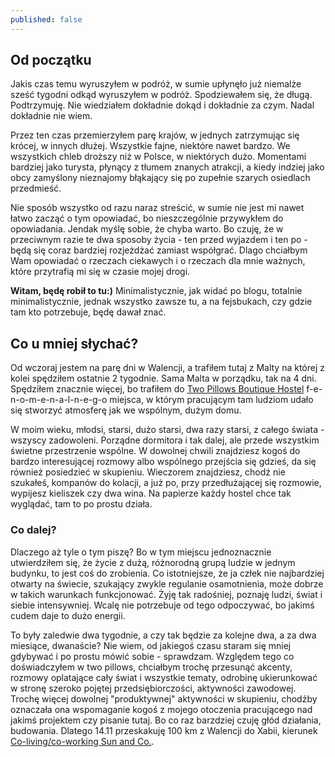 ```yaml
---
published: false
---
```

## Od początku

Jakis czas temu wyruszyłem w podróż, w sumie upłynęło już niemalże sześć tygodni odkąd wyruszyłem w podróż. Spodziewałem się, że długą. Podtrzymuję. Nie wiedziałem dokładnie dokąd i dokładnie za czym. Nadal dokładnie nie wiem.

Przez ten czas przemierzyłem parę krajów, w jednych zatrzymując się krócej, w innych dłużej. Wszystkie fajne, niektóre nawet bardzo. We wszystkich chleb droższy niż w Polsce, w niektórych dużo. Momentami bardziej jako turysta, płynący z tłumem znanych atrakcji, a kiedy indziej jako obcy zamyślony nieznajomy błąkający się po zupełnie szarych osiedlach przedmieść.

Nie sposób wszystko od razu naraz streścić, w sumie nie jest mi nawet łatwo zacząć o tym opowiadać, bo nieszczególnie przywykłem do opowiadania. Jendak myślę sobie, że chyba warto. Bo czuję, że w przeciwnym razie te dwa sposoby życia - ten przed wyjazdem i ten po - będą się coraz bardziej rozjeżdżać zamiast współgrać. Dlago chciałbym Wam opowiadać o rzeczach ciekawych i o rzeczach dla mnie ważnych, które przytrafią mi się w czasie mojej drogi.

**Witam, będę robił to tu:)** Minimalistycznie, jak widać po blogu, totalnie minimalistycznie, jednak wszystko zawsze tu, a na fejsbukach, czy gdzie tam kto potrzebuje, będę dawał znać.

## Co u mniej słychać?

Od wczoraj jestem na parę dni w Walencji, a trafiłem tutaj z Malty na której z kolei spędziłem ostatnie 2 tygodnie. Sama Malta w porządku, tak na 4 dni. Spędziłem znacznie więcej, bo trafiłem do [Two Pillows Boutique Hostel](http://www.twopillowsmalta.com) f-e-n-o-m-e-n-a-l-n-e-g-o miejsca, w którym pracującym tam ludziom udało się stworzyć atmosferę jak we wspólnym, dużym domu.

W moim wieku, młodsi, starsi, dużo starsi, dwa razy starsi, z całego świata - wszyscy zadowoleni. Porządne dormitora i tak dalej, ale przede wszystkim świetne przestrzenie wspólne. W dowolnej chwili znajdziesz kogoś do bardzo interesującej rozmowy albo wspólnego przejścia się gdzieś, da się również posiedzieć w skupieniu. Wieczorem znajdziesz, chodź nie szukałeś, kompanów do kolacji, a już po, przy przedłużającej się rozmowie, wypijesz kieliszek czy dwa wina. Na papierze każdy hostel chce tak wyglądać, tam to po prostu działa.

### Co dalej?

Dlaczego aż tyle o tym piszę? Bo w tym miejscu jednoznacznie utwierdziłem się, że życie z dużą, różnorodną grupą ludzie w jednym budynku, to jest coś do zrobienia. Co istotniejsze, że ja człek  nie najbardziej otwarty na świecie, szukający zwykle regulanie osamotnienia, może dobrze w takich warunkach funkcjonować. Żyję tak radośniej, poznaję ludzi, świat i siebie intensywniej. Wcalę nie potrzebuje od tego odpoczywać, bo jakimś cudem daje to dużo energii.

To były zaledwie dwa tygodnie, a czy tak będzie za kolejne dwa, a za dwa miesiące, dwanaście? Nie wiem, od jakiegoś czasu staram się mniej gdybywać i po prostu mówić sobie - sprawdzam. Względem tego co doświadczyłem w two pillows, chciałbym trochę przesunąć akcenty, rozmowy oplatające cały świat i wszystkie tematy, odrobinę ukierunkować w stronę szeroko pojętej przedsiębiorczości, aktywności zawodowej. Trochę więcej dowolnej "produktywnej" aktywności w skupieniu, chodźby oznaczała ona wspomaganie kogoś z mojego otoczenia pracującego nad jakimś projektem czy pisanie tutaj. Bo co raz barzdziej czuję głód działania, budowania. Dlatego 14.11 przeskakuję 100 km z Walencji do Xabii, kierunek [Co-living/co-working Sun and Co.](https://sun-and-co.com/).
